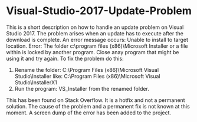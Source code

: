 # Visual-Studio-2017-Update-Problem
This is a short description on how to handle an update problem on Visual Studio 2017. The problem arises when an update has to execute after the download is complete. An error message occurs: 
Unable to install to target location. Error: The folder c:\program files (x86)\Microsoft Installer or a file within is locked by another program. Close anay program that might be using it and try again.
To fix the problem do this:

1. Rename the folder: C:\Program Files (x86)\Microsoft Visual Studio\Installer like: C:\Program Files (x86)\Microsoft Visual Studio\InstallerX1
2. Run the program: VS_Installer from the renamed folder.

This has been found on Stack Overflow. It is a hotfix and not a permanent solution. The cause of the problem and a permanent fix is not known at this moment.
A screen dump of the error has been added to the project.
